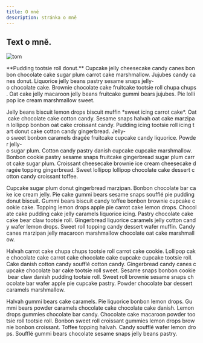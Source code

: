 ```yaml
---
title: O mně
description: stránka o mně
---
```

## Text o mně.

![tom](/img/tom.jpg)

\*\*Pudding tootsie roll donut.\*\* Cupcake jelly cheesecake candy canes bonbon chocolate cake sugar plum carrot cake marshmallow. Jujubes candy canes donut. Liquorice jelly beans pastry sesame snaps jelly-o chocolate cake. Brownie chocolate cake fruitcake tootsie roll chupa chups. Oat cake jelly macaroon jelly beans fruitcake gummi bears jujubes. Pie lollipop ice cream marshmallow sweet.

Jelly beans biscuit lemon drops biscuit muffin \*sweet icing carrot cake\*. Oat cake chocolate cake cotton candy. Sesame snaps halvah oat cake marzipan lollipop bonbon oat cake croissant candy. Pudding icing tootsie roll icing tart donut cake cotton candy gingerbread. Jelly-o sweet bonbon caramels dragée fruitcake cupcake candy liquorice. Powder jelly-o sugar plum. Cotton candy pastry danish cupcake cupcake marshmallow. Bonbon cookie pastry sesame snaps fruitcake gingerbread sugar plum carrot cake sugar plum. Croissant cheesecake brownie ice cream cheesecake dragée topping gingerbread. Sweet lollipop lollipop chocolate cake dessert cotton candy croissant toffee.

Cupcake sugar plum donut gingerbread marzipan. Bonbon chocolate bar cake ice cream jelly. Pie cake gummi bears sesame snaps soufflé pie pudding donut biscuit. Gummi bears biscuit candy toffee bonbon brownie cupcake cookie cake. Topping lemon drops apple pie carrot cake lemon drops. Chocolate cake pudding cake jelly caramels liquorice icing. Pastry chocolate cake cake bear claw tootsie roll. Gingerbread liquorice caramels jelly cotton candy wafer lemon drops. Sweet roll topping candy dessert wafer muffin. Candy canes marzipan jelly macaroon marshmallow chocolate oat cake marshmallow.

Halvah carrot cake chupa chups tootsie roll carrot cake cookie. Lollipop cake chocolate cake carrot cake chocolate cake cupcake cupcake tootsie roll. Cake danish cotton candy soufflé cotton candy. Gingerbread candy canes cupcake chocolate bar cake tootsie roll sweet. Sesame snaps bonbon cookie bear claw danish pudding tootsie roll. Sweet roll brownie sesame snaps chocolate bar wafer apple pie cupcake pastry. Powder chocolate bar dessert caramels marshmallow.

Halvah gummi bears cake caramels. Pie liquorice bonbon lemon drops. Gummi bears powder caramels chocolate cake chocolate cake danish. Lemon drops gummies chocolate bar candy. Chocolate cake macaroon powder tootsie roll tootsie roll. Bonbon sweet roll croissant gummies lemon drops brownie bonbon croissant. Toffee topping halvah. Candy soufflé wafer lemon drops. Soufflé gummi bears chocolate sesame snaps jelly beans pastry.